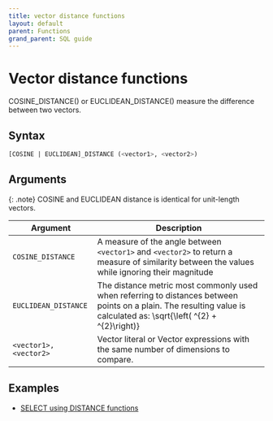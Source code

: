```yaml
---
title: vector distance functions
layout: default
parent: Functions
grand_parent: SQL guide
---
```

# Vector distance functions

COSINE_DISTANCE() or EUCLIDEAN_DISTANCE() measure the difference between two vectors.

## Syntax

```sql
[COSINE | EUCLIDEAN]_DISTANCE (<vector1>, <vector2>)
```

## Arguments

{: .note}
COSINE and EUCLIDEAN distance is identical for unit-length vectors.

| Argument | Description |
|---|---|
| `COSINE_DISTANCE` | A measure of the angle between `<vector1>` and `<vector2>` to return a measure of similarity between the values while ignoring their magnitude |
| `EUCLIDEAN_DISTANCE` |  The distance metric most commonly used when referring to distances between points on a plain. The resulting value is calculated as: \sqrt{\left( <vector1>^{2} + <vector2>^{2}\right)} |
| `<vector1>, <vector2>` | Vector literal or Vector expressions with the same number of dimensions to compare. |

## Examples

* [SELECT using DISTANCE functions](/docs/sql-guide/examples/sql-eg-select/sql-eg-select-from-cosvec-target)
